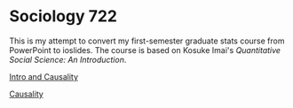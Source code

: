 # Sociology 722

This is my attempt to convert my first-semester graduate stats course from PowerPoint to ioslides. 
The course is based on Kosuke Imai's *Quantitative Social Science: An Introduction*.


[Intro and Causality](slides/intro_and_causality/intro_and_causality.html)

[Causality](slides/causality/causality.html)
